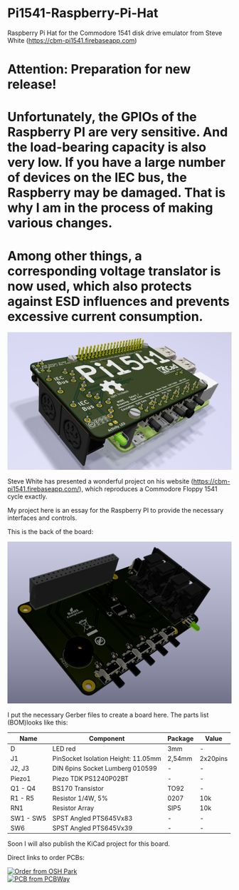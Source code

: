 # Pi1541-Raspberry-Pi-Hat
Raspberry Pi Hat for the Commodore 1541 disk drive emulator from Steve White (https://cbm-pi1541.firebaseapp.com)



# Attention: Preparation for new release!
#
# Unfortunately, the GPIOs of the Raspberry PI are very sensitive. And the load-bearing capacity is also very low. If you have a large number of devices on the IEC bus, the Raspberry may be damaged. That is why I am in the process of making various changes.
#
# Among other things, a corresponding voltage translator is now used, which also protects against ESD influences and prevents excessive current consumption.



![Alt text](image.png "3D Model from KiCad")
 
Steve White has presented a wonderful project on his website (https://cbm-pi1541.firebaseapp.com/), which reproduces a Commodore Floppy 1541 cycle exactly. 

My project here is an essay for the Raspberry PI to provide the necessary interfaces and controls.

This is the back of the board:

![Alt text](back.png "3D Model from KiCad")


I put the necessary Gerber files to create a board here. The parts list (BOM)looks like this:

|Name|Component|Package|Value|
--- |--- | --- | ---
|D|LED red|3mm|-|
|J1|PinSocket Isolation Height: 11.05mm|2,54mm|2x20pins|
|J2, J3|DIN 6pins Socket Lumberg 010599|-|-|
|Piezo1|Piezo TDK PS1240P02BT|-|-|
|Q1 - Q4|BS170 Transistor|TO92|-|
|R1 - R5|Resistor 1/4W, 5%|0207|10k|
|RN1|Resistor Array|SIP5|10k|
|SW1 - SW5|SPST Angled PTS645Vx83|-|-|
|SW6|SPST Angled PTS645Vx39|-|-|

Soon I will also publish the KiCad project for this board. 

Direct links to order PCBs:<br/>

<a href="https://oshpark.com/shared_projects/2aZQfJjQ"><img src="https://oshpark.com/assets/badge-5b7ec47045b78aef6eb9d83b3bac6b1920de805e9a0c227658eac6e19a045b9c.png" alt="Order from OSH Park"></img></a>
<br/>
<a href="https://www.pcbway.com/project/shareproject/W113176ASH9_Pi1541_Ad_on_Board.html"><img src="https://www.pcbway.com/project/img/images/frompcbway.png" alt="PCB from PCBWay"></img></a>
